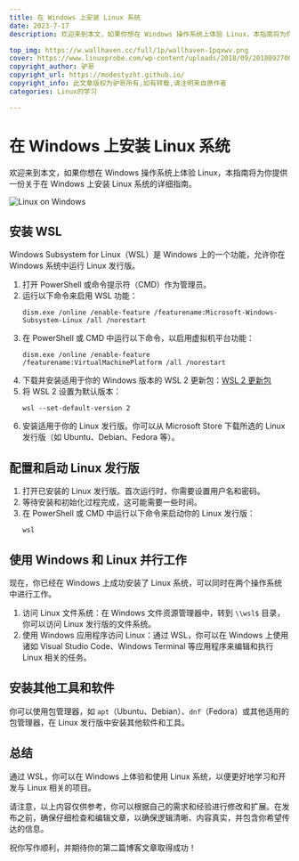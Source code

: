 ```yaml
---
title: 在 Windows 上安装 Linux 系统
date: 2023-7-17
description: 欢迎来到本文，如果你想在 Windows 操作系统上体验 Linux，本指南将为你提供一份关于在 Windows 上安装 Linux 系统的详细指南。

top_img: https://w.wallhaven.cc/full/1p/wallhaven-1pqxwv.png
cover: https://www.linuxprobe.com/wp-content/uploads/2018/09/20180927006.jpg
copyright_author: 驴哥
copyright_url: https://modestyzht.github.io/
copyright_info: 此文章版权为驴哥所有,如有转载,请注明来自原作者
categories: Linux的学习

---
```


# 在 Windows 上安装 Linux 系统



欢迎来到本文，如果你想在 Windows 操作系统上体验 Linux，本指南将为你提供一份关于在 Windows 上安装 Linux 系统的详细指南。

![Linux on Windows](https://static.open-open.com/lib/uploadImg/20150313/20150313090037_148.jpg)
## 安装 WSL

Windows Subsystem for Linux（WSL）是 Windows 上的一个功能，允许你在 Windows 系统中运行 Linux 发行版。

1. 打开 PowerShell 或命令提示符（CMD）作为管理员。
2. 运行以下命令来启用 WSL 功能：
   ```
   dism.exe /online /enable-feature /featurename:Microsoft-Windows-Subsystem-Linux /all /norestart
   ```
3. 在 PowerShell 或 CMD 中运行以下命令，以启用虚拟机平台功能：
   ```
   dism.exe /online /enable-feature /featurename:VirtualMachinePlatform /all /norestart
   ```
4. 下载并安装适用于你的 Windows 版本的 WSL 2 更新包：[WSL 2 更新包](https://aka.ms/wsl2kernel)
5. 将 WSL 2 设置为默认版本：
   ```
   wsl --set-default-version 2
   ```
6. 安装适用于你的 Linux 发行版。你可以从 Microsoft Store 下载所选的 Linux 发行版（如 Ubuntu、Debian、Fedora 等）。

## 配置和启动 Linux 发行版

1. 打开已安装的 Linux 发行版。首次运行时，你需要设置用户名和密码。
2. 等待安装和初始化过程完成，这可能需要一些时间。
3. 在 PowerShell 或 CMD 中运行以下命令来启动你的 Linux 发行版：
   ```
   wsl
   ```

## 使用 Windows 和 Linux 并行工作

现在，你已经在 Windows 上成功安装了 Linux 系统，可以同时在两个操作系统中进行工作。

1. 访问 Linux 文件系统：在 Windows 文件资源管理器中，转到 `\\wsl$` 目录，你可以访问 Linux 发行版的文件系统。
2. 使用 Windows 应用程序访问 Linux：通过 WSL，你可以在 Windows 上使用诸如 Visual Studio Code、Windows Terminal 等应用程序来编辑和执行 Linux 相关的任务。

## 安装其他工具和软件

你可以使用包管理器，如 `apt`（Ubuntu、Debian）、`dnf`（Fedora）或其他适用的包管理器，在 Linux 发行版中安装其他软件和工具。

## 总结

通过 WSL，你可以在 Windows 上体验和使用 Linux 系统，以便更好地学习和开发与 Linux 相关的项目。

请注意，以上内容仅供参考，你可以根据自己的需求和经验进行修改和扩展。在发布之前，确保仔细检查和编辑文章，以确保逻辑清晰、内容真实，并包含你希望传达的信息。

祝你写作顺利，并期待你的第二篇博客文章取得成功！
```
